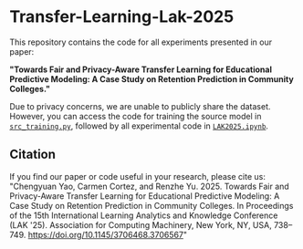 # Transfer-Learning-Lak-2025
This repository contains the code for all experiments presented in our paper:

**"Towards Fair and Privacy-Aware Transfer Learning for Educational Predictive Modeling: A Case Study on Retention Prediction in Community Colleges."**

Due to privacy concerns, we are unable to publicly share the dataset. However, you can access the code for training the source model in [`src_training.py`](src_training.py), followed by all experimental code in [`LAK2025.ipynb`](LAK2025.ipynb).

## Citation

If you find our paper or code useful in your research, please cite us: "Chengyuan Yao, Carmen Cortez, and Renzhe Yu. 2025. Towards Fair and Privacy-Aware Transfer Learning for Educational Predictive Modeling: A Case Study on Retention Prediction in Community Colleges. In Proceedings of the 15th International Learning Analytics and Knowledge Conference (LAK '25). Association for Computing Machinery, New York, NY, USA, 738–749. https://doi.org/10.1145/3706468.3706567"

